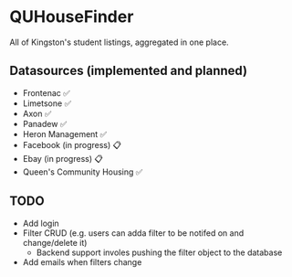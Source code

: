 # QUHouseFinder

All of Kingston's student listings, aggregated in one place.

## Datasources (implemented and planned)

- Frontenac ✅
- Limetsone ✅
- Axon ✅
- Panadew ✅
- Heron Management ✅
- Facebook (in progress) 📋
- Ebay (in progress) 📋
- Queen's Community Housing ✅

## TODO

- Add login
- Filter CRUD (e.g. users can adda filter to be notifed on and change/delete it)
    - Backend support involes pushing the filter object to the database
- Add emails when filters change
